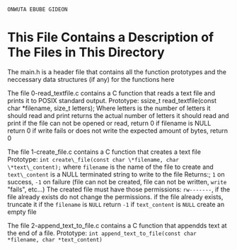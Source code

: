 ```
ONWUTA EBUBE GIDEON
```
# This File Contains a Description of The Files in This Directory

The main.h is a header file that contains all the function prototypes and the neccessary data structures (if any) for the functions here

The file 0-read\_textfile.c contains a C function that reads a text file and prints it to POSIX standard output.
Prototype: ssize\_t read\_textfile(const char \*filename, size\_t letters);
Where letters is the number of letters it should read and print
returns the actual number of letters it should read and print
if the file can not be opened or read, return 0
if filename is NULL return 0
if write fails or does not write the expected amount of bytes, return 0

The file 1-create\_file.c contains a C function that creates a text file
Prototype: `int create\_file(const char \*filename, char \*text\_content);`
where `filename` is the name of the file to create and `text\_content` is a NULL terminated string to write to the file
Returns:; `1` on success, `-1` on failure (file can not be created, file can not be written, `write` "fails", etc...)
The created file must have those permissions: `rw-------`, if the file already exists do not change the permissions.
if the file already exists, truncate it
if the `filename` is `NULL` return `-1`
if `text_content` is `NULL` create an empty file

The file 2-append\_text\_to\_file.c contains a C function that appendds text at the end of a file.
Prototype: `int append_text_to_file(const char *filename, char *text_content)`

